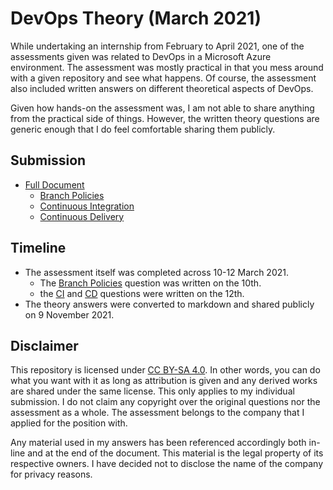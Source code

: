 # DevOps Theory (March 2021)

While undertaking an internship from February to April 2021, one of the assessments given was related to DevOps in a Microsoft Azure environment. The assessment was mostly practical in that you mess around with a given repository and see what happens. Of course, the assessment also included written answers on different theoretical aspects of DevOps.

Given how hands-on the assessment was, I am not able to share anything from the practical side of things. However, the written theory questions are generic enough that I do feel comfortable sharing them publicly.

## Submission

* [Full Document](./submission.md)
	* [Branch Policies](./submission.md#why-is-it-important-to-add-branch-policies-to-prevent-direct-commits-to-the-main-branch)
	* [Continuous Integration](./submission.md#explain-continuous-integration-in-a-software-project)
	* [Continuous Delivery](./submission.md#explain-continuous-delivery-and-why-it-is-considered-important)

## Timeline

* The assessment itself was completed across 10-12 March 2021.
	* The [Branch Policies](./submission.md#why-is-it-important-to-add-branch-policies-to-prevent-direct-commits-to-the-main-branch) question was written on the 10th.
	* the [CI](./submission.md#explain-continuous-integration-in-a-software-project) and [CD](./submission.md#explain-continuous-delivery-and-why-it-is-considered-important) questions were written on the 12th.
* The theory answers were converted to markdown and shared publicly on 9 November 2021.

## Disclaimer

This repository is licensed under [CC BY-SA 4.0](https://creativecommons.org/licenses/by-sa/4.0/). In other words, you can do what you want with it as long as attribution is given and any derived works are shared under the same license. This only applies to my individual submission. I do not claim any copyright over the original questions nor the assessment as a whole. The assessment belongs to the company that I applied for the position with.

Any material used in my answers has been referenced accordingly both in-line and at the end of the document. This material is the legal property of its respective owners. I have decided not to disclose the name of the company for privacy reasons.
